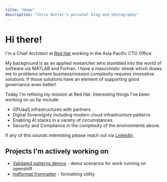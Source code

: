 ```yaml
---
title: "Home"
description: "Chris Butler's personal blog and photography"
---
```


# Hi there!

I'm a Chief Architect at [Red Hat](https://redhat.com) working in the Asia Pacific CTO Office.

My background is as an applied researcher who stumbled into the world of software via MATLAB and Fortran.
I have a masochistic streak which draws me to problems where business/mission complexity requires innovative solutions.
If those solutions have an element of supporting good governance even better!

Today I'm refining my mission at Red Hat. Interesting things I've been working on so far include:

- GPUaaS infrastructures with partners
- Digital Sovereignty including modern cloud infrastructure patterns
- Enabling AI stacks in a variety of circumstances.
- Security and Compliance in the complexity of the environments above.

If any of this sounds interesting please reach out via [LinkedIn](https://www.linkedin.com/in/christopherjbutler/).

## Projects I'm actively working on

- [Validated patterns demos](https://github.com/butler54/validated-patterns-demos) - demo scenarios for work running on openshift
- [mdformat fronmatter](https://github.com/butler54/mdformat-frontmatter) - formatting utility

